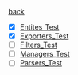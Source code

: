 [back](../Planum.md)

- [x] [Entites_Test](./Entities_Test/Entities_Test.md)
- [x] [Exporters_Test](./Exporters_Test/Exporters_Test.md)
- [ ] [Filters_Test](./Filters_Test/Filters_Test.md)
- [ ] [Managers_Test](./Managers_Test/Managers_Test.md)
- [ ] [Parsers_Test](./Parsers_Test/Parsers_Test.md)
